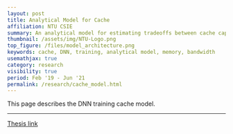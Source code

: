 ```yaml
---
layout: post
title: Analytical Model for Cache
affiliation: NTU CSIE
summary: An analytical model for estimating tradeoffs between cache capacity and memory bandwidth with focus on DNN training
thumbnail: /assets/img/NTU-Logo.png
top_figure: /files/model_architecture.png
keywords: cache, DNN, training, analytical model, memory, bandwidth
usemathjax: true
category: research
visibility: true
period: Feb '19 - Jun '21
permalink: /research/cache_model.html
---
```


This page describes the DNN training cache model.

---
[Thesis link](/files/mike_tsai_ms_thesis.pdf)
